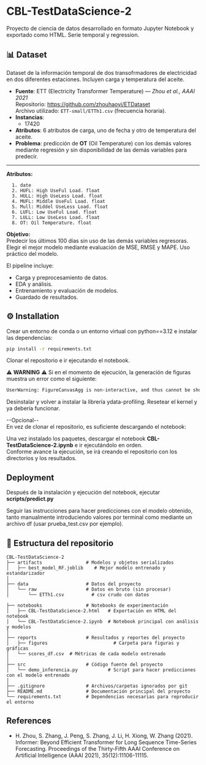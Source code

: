 
# CBL-TestDataScience-2

Proyecto de ciencia de datos desarrollado en formato Jupyter Notebook y exportado como HTML.
Serie temporal y regression.

## 📊 Dataset  

Dataset de la información temporal de dos transofrmadores de electricidad en dos diferentes estaciones. Incluyen carga y temperatura del aceite.

- **Fuente**: 
  ETT (Electricity Transformer Temperature) — *Zhou et al., AAAI 2021*  
  Repositorio: https://github.com/zhouhaoyi/ETDataset  
  Archivo utilizado: `ETT-small/ETTh1.csv` (frecuencia horaria). 
- **Instancias**:  
  - 17420  
- **Atributos**: 6 atributos de carga, uno de fecha y otro de temperatura del aceite.
- **Problema**: predicción de **OT** (Oil Temperature) con los demás valores mediante regresión y sin disponibilidad de las demás variables para predecir.

---



**Atributos:**

      1. date
      2. HUFL: High UseFul Load. float
      3. HULL: High UseLess Load. float
      4. MUFL: Middle UseFul Load. float
      5. Mull: Middel UseLess Load. float
      6. LUFL: Low UseFul Load. float
      7. LULL: Low UseLess Load. float
      8. OT: Oil Temperature. float


**Objetivo:**  
Predecir los últimos 100 días sin uso de las demás variables regresoras. Elegir el mejor modelo mediante evaluación de MSE, RMSE y MAPE. Uso práctico del modelo.

El pipeline incluye:
- Carga y preprocesamiento de datos.
- EDA y análisis.
- Entrenamiento y evaluación de modelos.
- Guardado de resultados.



## ⚙️ Installation

Crear un entorno de conda o un entorno virtual con python==3.12 e instalar las dependencias:

```bash
pip install -r requirements.txt

```
Clonar el repositorio e ir ejecutando el notebook.

⚠️ **WARNING** ⚠️ 
Si en el momento de ejecución, la generación de figuras muestra un error como el siguiente:
```bash
UserWarning: FigureCanvasAgg is non-interactive, and thus cannot be shown.
```

Desinstalar y volver a instalar la librería ydata-profiling. Resetear el kernel y ya debería funcionar.

--Opcional--  
En vez de clonar el repositorio, es suficiente descargando el notebook:

Una vez instalado los paquetes, descargar el notebook **CBL-TestDataScience-2.ipynb** e ir ejecutándolo en orden.  
Conforme avance la ejecución, se irá creando el repositorio con los directorios y los resultados.




## Deployment

Después de la instalación y ejecución del notebook, ejecutar **scripts/predict.py**

Seguir las instrucciones para hacer predicciones con el modelo obtenido, tanto manualmente introduciendo valores por terminal como mediante un archivo df (usar prueba_test.csv por ejemplo).


## 📂 Estructura del repositorio  
```
CBL-TestDataScience-2
├── artifacts                # Modelos y objetos serializados
│   ├── best_model_RF.joblib    # Mejor modelo entrenado y estandarizador
│
├── data                     # Datos del proyecto
│   └── raw                  # Datos en bruto (sin procesar)
│       └── ETTh1.csv          # csv crudo con datos

├── notebooks                # Notebooks de experimentación
│   ├── CBL-TestDataScience-2.html   # Exportación en HTML del notebook
│   └── CBL-TestDataScience-2.ipynb  # Notebook principal con análisis y modelos
│
├── reports                  # Resultados y reportes del proyecto
│   ├── figures                        # Carpeta para figuras y gráficas
│   └── scores_df.csv  # Métricas de cada modelo entrenado
│
├── src                      # Código fuente del proyecto
│   └── demo_inferencia.py           # Script para hacer predicciones con el modelo entrenado
│
├── .gitignore               # Archivos/carpetas ignorados por git
├── README.md                # Documentación principal del proyecto
└── requirements.txt         # Dependencias necesarias para reproducir el entorno

```
## References

- H. Zhou, S. Zhang, J. Peng, S. Zhang, J. Li, H. Xiong, W. Zhang (2021). Informer: Beyond Efficient Transformer for Long Sequence Time-Series Forecasting. Proceedings of the Thirty-Fifth AAAI Conference on Artificial Intelligence (AAAI 2021), 35(12):11106-11115.


